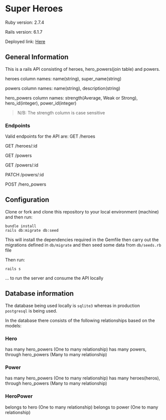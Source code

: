 # Super Heroes
Ruby version: 2.7.4

Rails version: 6.1.7

Deployed link: <a href='https://superheroes-challenge-api.herokuapp.com/'>Here</a>

## General Information

This is a rails API consisting of heroes, hero_powers(join table) and powers.

heroes column names: name(string), super_name(string)

powers column names: name(string), description(string)

hero_powers column names: strength(Average, Weak or Strong), hero_id(integer), power_id(integer)

> N/B: The strength column is case sensitive

### Endpoints

Valid endpoints for the API are:
GET /heroes

GET /heroes/:id

GET /powers

GET /powers/:id

PATCH /powers/:id

POST /hero_powers


## Configuration
Clone or fork and clone this repository to your local environment (machine) and then run:
```
bundle install
rails db:migrate db:seed
```
This will install the dependencies required in the Gemfile then carry out the migrations defined in `db/migrate` and then seed some data from `db/seeds.rb` file

Then run:
```
rails s
```
... to run the server and consume the API locally

## Database information
The database being used locally is `sqlite3` whereas in production `postgresql` is being used.

In the database there consists of the following relationships based on the models:
### Hero
has many hero_powers (One to many relationship)
has many powers, through hero_powers (Many to many relationship)

### Power
has many hero_powers (One to many relationship)
has many heroes(heros), through hero_powers (Many to many relationship)

### HeroPower
belongs to hero (One to many relationship)
belongs to power (One to many relationship)
